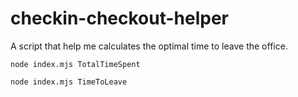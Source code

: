 # checkin-checkout-helper

A script that help me calculates the optimal time to leave the office.

```
node index.mjs TotalTimeSpent
```

```
node index.mjs TimeToLeave
```
